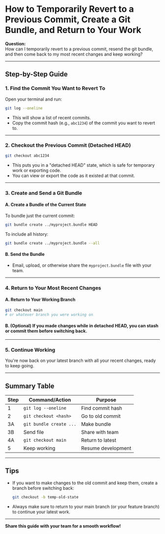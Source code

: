 # How to Temporarily Revert to a Previous Commit, Create a Git Bundle, and Return to Your Work

**Question:**  
How can I temporarily revert to a previous commit, resend the git bundle, and then come back to my most recent changes and keep working?

---

## Step-by-Step Guide

### 1. Find the Commit You Want to Revert To

Open your terminal and run:
```bash
git log --oneline
```
- This will show a list of recent commits.
- Copy the commit hash (e.g., `abc1234`) of the commit you want to revert to.

---

### 2. Checkout the Previous Commit (Detached HEAD)

```bash
git checkout abc1234
```
- This puts you in a "detached HEAD" state, which is safe for temporary work or exporting code.
- You can view or export the code as it existed at that commit.

---

### 3. Create and Send a Git Bundle

#### A. Create a Bundle of the Current State

To bundle just the current commit:
```bash
git bundle create ../myproject.bundle HEAD
```
To include all history:
```bash
git bundle create ../myproject.bundle --all
```

#### B. Send the Bundle

- Email, upload, or otherwise share the `myproject.bundle` file with your team.

---

### 4. Return to Your Most Recent Changes

#### A. Return to Your Working Branch

```bash
git checkout main
# or whatever branch you were working on
```

#### B. (Optional) If you made changes while in detached HEAD, you can stash or commit them before switching back.

---

### 5. Continue Working

You're now back on your latest branch with all your recent changes, ready to keep going.

---

## Summary Table

| Step | Command/Action                | Purpose                    |
|------|-------------------------------|----------------------------|
| 1    | `git log --oneline`           | Find commit hash           |
| 2    | `git checkout <hash>`         | Go to old commit           |
| 3A   | `git bundle create ...`        | Make bundle                |
| 3B   | Send file                     | Share with team            |
| 4A   | `git checkout main`           | Return to latest           |
| 5    | Keep working                  | Resume development         |

---

## Tips

- If you want to make changes to the old commit and keep them, create a branch before switching back:
  ```bash
  git checkout -b temp-old-state
  ```
- Always make sure to return to your main branch (or your feature branch) to continue your latest work.

---

**Share this guide with your team for a smooth workflow!** 
